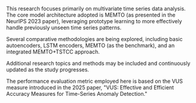 This research focuses primarily on multivariate time series data analysis. The core model architecture adopted is MEMTO (as presented in the NeurIPS 2023 paper), leveraging prototype learning to more effectively handle previously unseen time series patterns.

Several comparative methodologies are being explored, including basic autoencoders, LSTM encoders, MEMTO (as the benchmark), and an integrated MEMTO+TSTCC approach.

Additional research topics and methods may be included and continuously updated as the study progresses.

The performance evaluation metric employed here is based on the VUS measure introduced in the 2025 paper, "VUS: Effective and Efficient Accuracy Measures for Time-Series Anomaly Detection."
